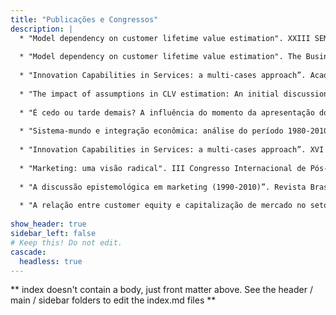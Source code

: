 ```yaml
---
title: "Publicações e Congressos"
description: |
  * "Model dependency on customer lifetime value estimation". XXIII SEMEAD – São Paulo, 25 a 27 de novembro de 2020.
  
  * "Model dependency on customer lifetime value estimation". The Business Association of Latin American Studies Annual Conference – Lima, 10 a 12 de abril de 2019.
  
  * "Innovation Capabilities in Services: a multi-cases approach”. Academia Revista Latinoamericana de Administracion, v. 30, Issue 4, 2017."
  
  * "The impact of assumptions in CLV estimation: An initial discussion and verification”. The Business Association of Latin American Studies Annual Conference – Santiago de Chile, 5 a 7 de abril de 2017.
  
  * "É cedo ou tarde demais? A influência do momento da apresentação do preço na intenção de compra”. XIX Seminários em Administração da FEA/USP – São Paulo, 09 a 11 de novembro de 2016.
  
  * "Sistema-mundo e integração econômica: análise do período 1980-2010”. IV Congresso Brasileiro de Estudos Organizacionais – Porto Alegre, 19 a 21 de outubro de 2016.
  
  * "Innovation Capabilities in Services: a multi-cases approach”. XVI Congresso Latino Americano de Gestão da Tecnologia – Porto Alegre, 19 a 22 de outubro de 2015.
  
  * "Marketing: uma visão radical". III Congresso Internacional de Pós-Graduações e Pesquisas Latinos em Administração e Estudos Organizações – Porto Alegre, 26 a 29 de agosto de 2014.
  
  * "A discussão epistemológica em marketing (1990-2010)”. Revista Brasileira de Marketing, v. 13, n. 1, jan/mar, 2014.
  
  * "A relação entre customer equity e capitalização de mercado no setor de telecomunicação brasileiro”. XXXVII Encontro da ANPAD – Rio de Janeiro, 07 a 11 de setembro de 2013."
  
show_header: true
sidebar_left: false
# Keep this! Do not edit.
cascade:
  headless: true
---
```


** index doesn't contain a body, just front matter above.
See the header / main / sidebar folders to edit the index.md files **
